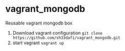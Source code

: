 vagrant_mongodb
===============

Reusable vagrant mongodb box

1. Download vagrant configuration `git clone https://github.com/sh33dafi/vagrant_mongodb.git`
2. start vagrant `vagrant up`